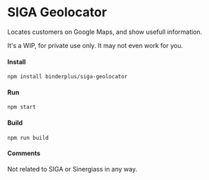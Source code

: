 SIGA Geolocator
===============

Locates customers on Google Maps, and show usefull information.

It's a WIP, for private use only. It may not even work for you.

#### Install
`npm install binderplus/siga-geolocator`

#### Run
`npm start`

#### Build
`npm run build`

#### Comments
Not related to SIGA or Sinergiass in any way.
